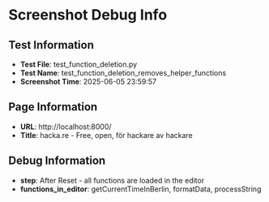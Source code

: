 # Screenshot Debug Info

## Test Information

- **Test File**: test_function_deletion.py
- **Test Name**: test_function_deletion_removes_helper_functions
- **Screenshot Time**: 2025-06-05 23:59:57

## Page Information

- **URL**: http://localhost:8000/
- **Title**: hacka.re - Free, open, för hackare av hackare

## Debug Information

- **step**: After Reset - all functions are loaded in the editor
- **functions_in_editor**: getCurrentTimeInBerlin, formatData, processString

